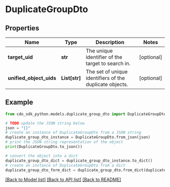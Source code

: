 # DuplicateGroupDto


## Properties

Name | Type | Description | Notes
------------ | ------------- | ------------- | -------------
**target_uid** | **str** | The unique identifier of the target to search in. | [optional] 
**unified_object_uids** | **List[str]** | The set of unique identifiers of the duplicate objects. | [optional] 

## Example

```python
from cdo_sdk_python.models.duplicate_group_dto import DuplicateGroupDto

# TODO update the JSON string below
json = "{}"
# create an instance of DuplicateGroupDto from a JSON string
duplicate_group_dto_instance = DuplicateGroupDto.from_json(json)
# print the JSON string representation of the object
print(DuplicateGroupDto.to_json())

# convert the object into a dict
duplicate_group_dto_dict = duplicate_group_dto_instance.to_dict()
# create an instance of DuplicateGroupDto from a dict
duplicate_group_dto_form_dict = duplicate_group_dto.from_dict(duplicate_group_dto_dict)
```
[[Back to Model list]](../README.md#documentation-for-models) [[Back to API list]](../README.md#documentation-for-api-endpoints) [[Back to README]](../README.md)


